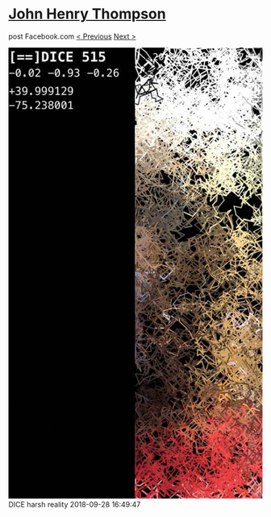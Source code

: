 # [John Henry Thompson](../README.md)
post Facebook.com
[< Previous](2018-09-28-2.md) [Next >](2018-09-28-4.md)

[![](../media/2018-09-28/Timeline-Photos-DICE-harsh-reality.jpg)](../README.md)
DICE harsh reality
2018-09-28 16:49:47
